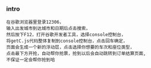 ﻿### intro

    在谷歌浏览器里登录12306，
    输入出发城市到达城市和日期后点击搜索，
    然后按下F12，打开谷歌开发者工具，选择console控制台，
    将getC.js代码整体复制到console控制台，点击回车确定，
    页面会生成一个新的浮动层，点击选择你想要的车次和座位类型，
    点击最下方开抢，自动帮你抢票，抢到以后会自动跳转到订单结算页面,
    不保证一定会帮你抢到哈

